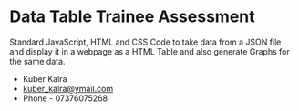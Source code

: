 Data Table Trainee Assessment
==============================

Standard JavaScript, HTML and CSS Code to take data from a JSON file and display it in a webpage as a HTML Table and also generate Graphs for the same data.

- Kuber Kalra
- kuber_kalra@ymail.com
- Phone - 07376075268
